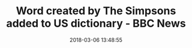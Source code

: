 ---
date: 2018-03-06 13:48:55
link:
  source: pocket
  source_url: https://getpocket.com
  text: Word created by The Simpsons added to US dictionary - BBC News
  url: http://www.bbc.com/news/newsbeat-43298229
slug: word-created-by-the-simpsons-added-to-us-dictionary-bbc-news
source: pocket
title: Word created by The Simpsons added to US dictionary - BBC News
syndicated:
- type: twitter
  url: https://twitter.com/roytang/statuses/971021383982632960/
---